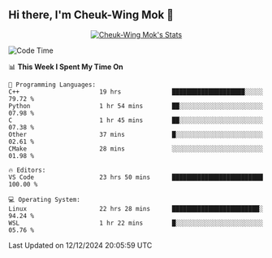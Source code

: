 ## Hi there, I'm Cheuk-Wing Mok 👋

<!--
**mozro0327/mozro0327** is a ✨ _special_ ✨ repository because its `README.md` (this file) appears on your GitHub profile.

Here are some ideas to get you started:

- 🔭 I’m currently working on ...
- 🌱 I’m currently learning ...
- 👯 I’m looking to collaborate on ...
- 🤔 I’m looking for help with ...
- 💬 Ask me about ...
- 📫 How to reach me: ...
- 😄 Pronouns: ...
- ⚡ Fun fact: ...
-->

<p align="center">
  <a href="https://github.com/mozro0327" class="rich-diff-level-one">
    <img src="https://github-readme-stats.vercel.app/api?username=mozro0327&title_color=333&text_color=777" alt="Cheuk-Wing Mok's Stats" >
    <!-- &hide=issues
    <img src="https://github-readme-stats.vercel.app/api?username=mozro0327&hide=issues&title_color=333&text_color=777" alt="Cheuk-Wing Mok's Stats" >
    -->
  </a>
</p>

<!--START_SECTION:waka-->
![Code Time](http://img.shields.io/badge/Code%20Time-3%2C116%20hrs%2053%20mins-blue)

📊 **This Week I Spent My Time On** 

```text
💬 Programming Languages: 
C++                      19 hrs              ████████████████████░░░░░   79.72 % 
Python                   1 hr 54 mins        ██░░░░░░░░░░░░░░░░░░░░░░░   07.98 % 
C                        1 hr 45 mins        ██░░░░░░░░░░░░░░░░░░░░░░░   07.38 % 
Other                    37 mins             █░░░░░░░░░░░░░░░░░░░░░░░░   02.61 % 
CMake                    28 mins             ░░░░░░░░░░░░░░░░░░░░░░░░░   01.98 % 

🔥 Editors: 
VS Code                  23 hrs 50 mins      █████████████████████████   100.00 % 

💻 Operating System: 
Linux                    22 hrs 28 mins      ████████████████████████░   94.24 % 
WSL                      1 hr 22 mins        █░░░░░░░░░░░░░░░░░░░░░░░░   05.76 % 
```


 Last Updated on 12/12/2024 20:05:59 UTC
<!--END_SECTION:waka-->
